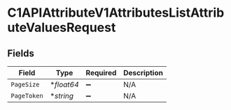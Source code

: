# C1APIAttributeV1AttributesListAttributeValuesRequest


## Fields

| Field              | Type               | Required           | Description        |
| ------------------ | ------------------ | ------------------ | ------------------ |
| `PageSize`         | **float64*         | :heavy_minus_sign: | N/A                |
| `PageToken`        | **string*          | :heavy_minus_sign: | N/A                |